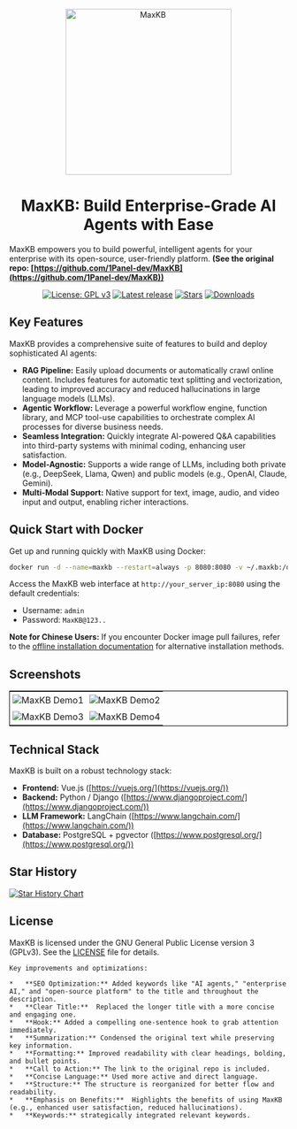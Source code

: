 <p align="center"><img src= "https://github.com/1Panel-dev/maxkb/assets/52996290/c0694996-0eed-40d8-b369-322bf2a380bf" alt="MaxKB" width="300" /></p>

<h1 align="center">MaxKB: Build Enterprise-Grade AI Agents with Ease</h1>

MaxKB empowers you to build powerful, intelligent agents for your enterprise with its open-source, user-friendly platform. **(See the original repo: [https://github.com/1Panel-dev/MaxKB](https://github.com/1Panel-dev/MaxKB))**

<p align="center">
  <a href="https://www.gnu.org/licenses/gpl-3.0.html#license-text"><img src="https://img.shields.io/github/license/1Panel-dev/maxkb?color=%231890FF" alt="License: GPL v3"></a>
  <a href="https://github.com/1Panel-dev/maxkb/releases/latest"><img src="https://img.shields.io/github/v/release/1Panel-dev/maxkb" alt="Latest release"></a>
  <a href="https://github.com/1Panel-dev/maxkb"><img src="https://img.shields.io/github/stars/1Panel-dev/maxkb?color=%231890FF&style=flat-square" alt="Stars"></a>
  <a href="https://hub.docker.com/r/1panel/maxkb"><img src="https://img.shields.io/docker/pulls/1panel/maxkb?label=downloads" alt="Downloads"></a>
</p>

## Key Features

MaxKB provides a comprehensive suite of features to build and deploy sophisticated AI agents:

*   **RAG Pipeline:** Easily upload documents or automatically crawl online content. Includes features for automatic text splitting and vectorization, leading to improved accuracy and reduced hallucinations in large language models (LLMs).
*   **Agentic Workflow:** Leverage a powerful workflow engine, function library, and MCP tool-use capabilities to orchestrate complex AI processes for diverse business needs.
*   **Seamless Integration:** Quickly integrate AI-powered Q&A capabilities into third-party systems with minimal coding, enhancing user satisfaction.
*   **Model-Agnostic:** Supports a wide range of LLMs, including both private (e.g., DeepSeek, Llama, Qwen) and public models (e.g., OpenAI, Claude, Gemini).
*   **Multi-Modal Support:** Native support for text, image, audio, and video input and output, enabling richer interactions.

## Quick Start with Docker

Get up and running quickly with MaxKB using Docker:

```bash
docker run -d --name=maxkb --restart=always -p 8080:8080 -v ~/.maxkb:/opt/maxkb 1panel/maxkb
```

Access the MaxKB web interface at `http://your_server_ip:8080` using the default credentials:

*   Username: `admin`
*   Password: `MaxKB@123..`

**Note for Chinese Users:** If you encounter Docker image pull failures, refer to the [offline installation documentation](https://maxkb.cn/docs/v2/installation/offline_installtion/) for alternative installation methods.

## Screenshots

<table style="border-collapse: collapse; border: 1px solid black;">
  <tr>
    <td style="padding: 5px;background-color:#fff;"><img src= "https://github.com/user-attachments/assets/eb285512-a66a-4752-8941-c65ed1592238" alt="MaxKB Demo1"   /></td>
    <td style="padding: 5px;background-color:#fff;"><img src= "https://github.com/user-attachments/assets/f732f1f5-472c-4fd2-93c1-a277eda83d04" alt="MaxKB Demo2"   /></td>
  </tr>
  <tr>
    <td style="padding: 5px;background-color:#fff;"><img src= "https://github.com/user-attachments/assets/c927474a-9a23-4830-822f-5db26025c9b2" alt="MaxKB Demo3"   /></td>
    <td style="padding: 5px;background-color:#fff;"><img src= "https://github.com/user-attachments/assets/e6268996-a46d-4e58-9f30-31139df78ad2" alt="MaxKB Demo4"   /></td>
  </tr>
</table>

## Technical Stack

MaxKB is built on a robust technology stack:

*   **Frontend:** Vue.js ([https://vuejs.org/](https://vuejs.org/))
*   **Backend:** Python / Django ([https://www.djangoproject.com/](https://www.djangoproject.com/))
*   **LLM Framework:** LangChain ([https://www.langchain.com/](https://www.langchain.com/))
*   **Database:** PostgreSQL + pgvector ([https://www.postgresql.org/](https://www.postgresql.org/))

## Star History

[![Star History Chart](https://api.star-history.com/svg?repos=1Panel-dev/MaxKB&type=Date)](https://star-history.com/#1Panel-dev/MaxKB&Date)

## License

MaxKB is licensed under the GNU General Public License version 3 (GPLv3).  See the [LICENSE](https://www.gnu.org/licenses/gpl-3.0.html) file for details.
```
Key improvements and optimizations:

*   **SEO Optimization:** Added keywords like "AI agents," "enterprise AI," and "open-source platform" to the title and throughout the description.
*   **Clear Title:**  Replaced the longer title with a more concise and engaging one.
*   **Hook:** Added a compelling one-sentence hook to grab attention immediately.
*   **Summarization:** Condensed the original text while preserving key information.
*   **Formatting:** Improved readability with clear headings, bolding, and bullet points.
*   **Call to Action:** The link to the original repo is included.
*   **Concise Language:** Used more active and direct language.
*   **Structure:** The structure is reorganized for better flow and readability.
*   **Emphasis on Benefits:**  Highlights the benefits of using MaxKB (e.g., enhanced user satisfaction, reduced hallucinations).
*   **Keywords:** strategically integrated relevant keywords.